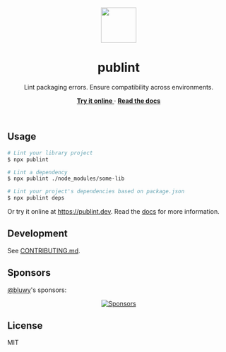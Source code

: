 <br>

<p align="center">
  <img src="https://user-images.githubusercontent.com/34116392/172312754-0407aeaa-d7a6-4ada-8bc0-ea80bc314f5f.svg" height="80">
</p>

<h1 align="center">
  publint
</h1>

<p align="center">
  Lint packaging errors. Ensure compatibility across environments.
</p>

<p align="center">
  <a href="https://publint.dev">
    <strong>Try it online</strong>
  </a>
  ·
  <a href="https://publint.dev/docs/">
    <strong>Read the docs</strong>
  </a>
</p>

<br>

## Usage

```bash
# Lint your library project
$ npx publint

# Lint a dependency
$ npx publint ./node_modules/some-lib

# Lint your project's dependencies based on package.json
$ npx publint deps
```

Or try it online at https://publint.dev. Read the [docs](https://publint.dev/docs/) for more information.

## Development

See [CONTRIBUTING.md](./CONTRIBUTING.md).

## Sponsors

[@bluwy](https://github.com/bluwy)'s sponsors:

<p align="center">
  <a href="https://bjornlu.com/sponsor">
    <img src="https://bjornlu.com/sponsors.svg" alt="Sponsors" />
  </a>
</p>

## License

MIT
